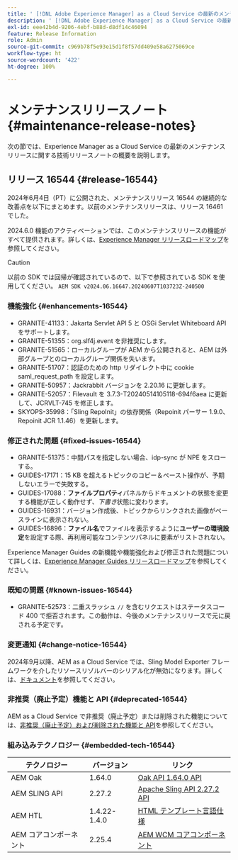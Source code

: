 ```yaml
---
title: ' [!DNL Adobe Experience Manager] as a Cloud Service の最新のメンテナンスリリースノート'
description: ' [!DNL Adobe Experience Manager] as a Cloud Service の最新のメンテナンスリリースノート'
exl-id: eee42b4d-9206-4ebf-b88d-d8df14c46094
feature: Release Information
role: Admin
source-git-commit: c969b78f5e93e15d1f8f57dd409e58a6275069ce
workflow-type: ht
source-wordcount: '422'
ht-degree: 100%

---
```


# メンテナンスリリースノート {#maintenance-release-notes}

次の節では、Experience Manager as a Cloud Service の最新のメンテナンスリリースに関する技術リリースノートの概要を説明します。

## リリース 16544 {#release-16544}

2024年6月4日（PT）に公開された、メンテナンスリリース 16544 の継続的な改善点を以下にまとめます。以前のメンテナンスリリースは、リリース 16461 でした。

2024.6.0 機能のアクティベーションでは、このメンテナンスリリースの機能がすべて提供されます。詳しくは、[Experience Manager リリースロードマップ](https://experienceleague.adobe.com/ja/docs/experience-manager-release-information/aem-release-updates/update-releases-roadmap)を参照してください。

>[!CAUTION]
>
>以前の SDK では回帰が確認されているので、以下で参照されている SDK を使用してください。
>`AEM SDK v2024.06.16647.20240607T103723Z-240500`

### 機能強化 {#enhancements-16544}

* GRANITE-41133：Jakarta Servlet API 5 と OSGi Servlet Whiteboard API をサポートします。
* GRANITE-51355：org.slf4j.event を非推奨にします。
* GRANITE-51565：ローカルグループが AEM から公開されると、AEM は外部グループとのローカルグループ関係を失います。
* GRANITE-51707：認証のための http リダイレクト中に cookie saml_request_path を設定します。
* GRANITE-50957：Jackrabbit バージョンを 2.20.16 に更新します。
* GRANITE-52057：Filevault を 3.7.3-T20240514105118-694f6aea に更新して、JCRVLT-745 を修正します。
* SKYOPS-35998：「Sling RepoInit」の依存関係（Repoinit パーサー 1.9.0、Repoinit JCR 1.1.46）を更新します。

### 修正された問題 {#fixed-issues-16544}

* GRANITE-51375：中間パスを指定しない場合、idp-sync が NPE をスローする。
* GUIDES-17171：15 KB を超えるトピックのコピー＆ペースト操作が、予期しないエラーで失敗する。
* GUIDES-17088：**ファイルプロパティ**&#x200B;パネルからドキュメントの状態を変更する機能が正しく動作せず、*下書き*&#x200B;状態に変わります。
* GUIDES-16931：バージョン作成後、トピックからリンクされた画像がベースラインに表示されない。
* GUIDES-16896：**ファイル名**&#x200B;でファイルを表示するように&#x200B;**ユーザーの環境設定**&#x200B;を設定する際、再利用可能なコンテンツパネルに要素がリストされない。

Experience Manager Guides の新機能や機能強化および修正された問題について詳しくは、[Experience Manager Guides リリースロードマップ](https://experienceleague.adobe.com/ja/docs/experience-manager-guides/using/release-info/aem-guides-releases-roadmap)を参照してください。

### 既知の問題 {#known-issues-16544}

* GRANITE-52573：二重スラッシュ `//` を含むリクエストはステータスコード 400 で拒否されます。この動作は、今後のメンテナンスリリースで元に戻される予定です。

### 変更通知 {#change-notice-16544}

2024年9月以降、AEM as a Cloud Service では、Sling Model Exporter フレームワークを介したリソースリゾルバーのシリアル化が無効になります。詳しくは、[ドキュメント](/help/implementing/developing/hybrid/disallow-the-serialization-of-resourceresolvers-via-sling-model-exporter.md)を参照してください。

### 非推奨（廃止予定）機能と API {#deprecated-16544}

AEM as a Cloud Service で非推奨（廃止予定）または削除された機能については、[非推奨（廃止予定）および削除された機能と API](/help/release-notes/deprecated-removed-features.md)を参照してください。

### 組み込みテクノロジー {#embedded-tech-16544}

| テクノロジー | バージョン | リンク |
|---|---|---|
| AEM Oak | 1.64.0 | [Oak API 1.64.0 API](https://www.javadoc.io/doc/org.apache.jackrabbit/oak-api/1.64.0/index.html) |
| AEM SLING API | 2.27.2 | [Apache Sling API 2.27.2 API](https://www.javadoc.io/doc/org.apache.sling/org.apache.sling.api/latest/index.html) |
| AEM HTL | 1.4.22-1.4.0 | [HTML テンプレート言語仕様](https://github.com/adobe/htl-spec) |
| AEM コアコンポーネント | 2.25.4 | [AEM WCM コアコンポーネント](https://github.com/adobe/aem-core-wcm-components) |
